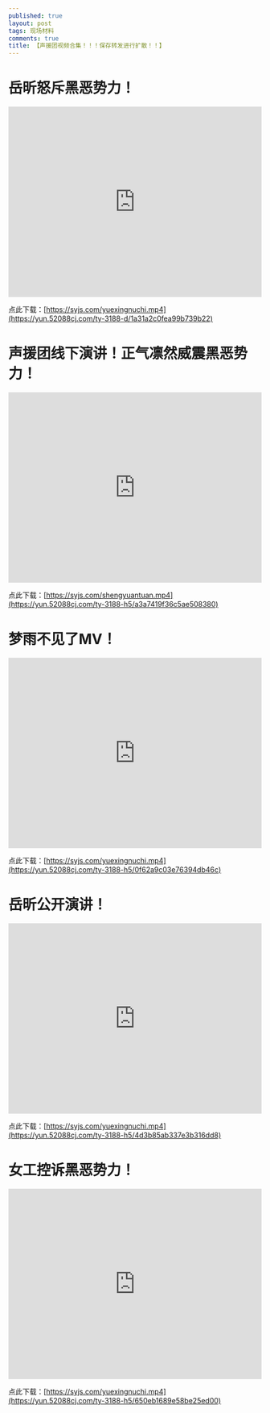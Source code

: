 ```yaml
---
published: true
layout: post
tags: 现场材料
comments: true
title: 【声援团视频合集！！！保存转发进行扩散！！】
---
```



# 岳昕怒斥黑恶势力！

<div style="width: 100%; height: 0px; position: relative; padding-bottom: 75.000%;"><iframe src="https://yun.52088cj.com/ty-3188-h5/1a31a2c0fea99b739b22" frameborder="0" width="100%" height="100%" allowfullscreen style="width: 100%; height: 100%; position: absolute;"></iframe></div>

点此下载：[https://syjs.com/yuexingnuchi.mp4](https://yun.52088cj.com/ty-3188-d/1a31a2c0fea99b739b22)
<br>

# 声援团线下演讲！正气凛然威震黑恶势力！

<div style="width: 100%; height: 0px; position: relative; padding-bottom: 75.000%;"><iframe src="https://yun.52088cj.com/ty-3188-h5/a3a7419f36c5ae508380" frameborder="0" width="100%" height="100%" allowfullscreen style="width: 100%; height: 100%; position: absolute;"></iframe></div>

点此下载：[https://syjs.com/shengyuantuan.mp4](https://yun.52088cj.com/ty-3188-h5/a3a7419f36c5ae508380)
<br>

# 梦雨不见了MV！

<div style="width: 100%; height: 0px; position: relative; padding-bottom: 75.000%;"><iframe src="https://yun.52088cj.com/ty-3188-h5/0f62a9c03e76394db46c" frameborder="0" width="100%" height="100%" allowfullscreen style="width: 100%; height: 100%; position: absolute;"></iframe></div>

点此下载：[https://syjs.com/yuexingnuchi.mp4](https://yun.52088cj.com/ty-3188-h5/0f62a9c03e76394db46c)
<br>

# 岳昕公开演讲！

<div style="width: 100%; height: 0px; position: relative; padding-bottom: 75.000%;"><iframe src="https://yun.52088cj.com/ty-3188-h5/4d3b85ab337e3b316dd8" frameborder="0" width="100%" height="100%" allowfullscreen style="width: 100%; height: 100%; position: absolute;"></iframe></div>

点此下载：[https://syjs.com/yuexingnuchi.mp4](https://yun.52088cj.com/ty-3188-h5/4d3b85ab337e3b316dd8)
<br>

# 女工控诉黑恶势力！

<div style="width: 100%; height: 0px; position: relative; padding-bottom: 75.000%;"><iframe src="https://yun.52088cj.com/ty-3188-h5/650eb1689e58be25ed00" frameborder="0" width="100%" height="100%" allowfullscreen style="width: 100%; height: 100%; position: absolute;"></iframe></div>

点此下载：[https://syjs.com/yuexingnuchi.mp4](https://yun.52088cj.com/ty-3188-h5/650eb1689e58be25ed00)
<br>

